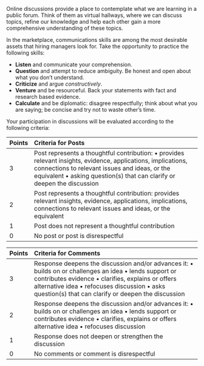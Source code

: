 Online discussions provide a place to contemplate what we are learning in a public forum. Think of them as virtual hallways, where we can discuss topics, refine our knowledge and help each other gain a more comprehensive understanding of these topics.

In the marketplace, communications skills are among the most desirable assets that hiring managers look for. Take the opportunity to practice the following skills:

* **Listen** and communicate your comprehension.
* **Question** and attempt to reduce ambiguity. Be honest and open about what you don’t understand.
* **Criticize** and argue _constructively_.
* **Venture** and be resourceful. Back your statements with fact and research based evidence.
* **Calculate** and be diplomatic: disagree respectfully; think about what you are saying; be concise and try not to waste other’s time.

Your participation in discussions will be evaluated according to the following criteria:

| Points | Criteria for Posts |
|:-------|:-------------------|
| 3 | Post represents a thoughtful contribution: • provides relevant insights, evidence, applications, implications, connections to relevant issues and ideas, or the equivalent • asking question(s) that can clarify or deepen the discussion |
| 2 | Post represents a thoughtful contribution: provides relevant insights, evidence, applications, implications, connections to relevant issues and ideas, or the equivalent |
| 1 | Post does not represent a thoughtful contribution |
| 0 | No post or post is disrespectful |


| Points | Criteria for Comments |
|:-------|:-------------------|
| 3 | Response deepens the discussion and/or advances it: • builds on or challenges an idea • lends support or contributes evidence • clarifies, explains or offers alternative idea • refocuses discussion • asks question(s) that can clarify or deepen the discussion |
| 2 | Response deepens the discussion and/or advances it: • builds on or challenges an idea • lends support or contributes evidence • clarifies, explains or offers alternative idea • refocuses discussion |
| 1 | Response does not deepen or strengthen the discussion |
| 0 | No comments or comment is disrespectful |
